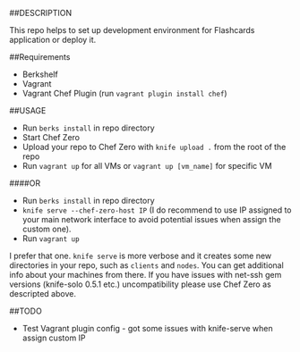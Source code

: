 ##DESCRIPTION

This repo helps to set up development environment for Flashcards application or deploy it.

##Requirements
  - Berkshelf
  - Vagrant
  - Vagrant Chef Plugin (run `vagrant plugin install chef`)

##USAGE
  - Run `berks install` in repo directory
  - Start Chef Zero
  - Upload your repo to Chef Zero with `knife upload .` from the root of the repo
  - Run `vagrant up` for all VMs or `vagrant up [vm_name]` for specific VM

  ####OR
  - Run `berks install` in repo directory
  - `knife serve --chef-zero-host IP` (I do recommend to use IP assigned to your main network interface to avoid potential issues when assign the custom one).
  - Run `vagrant up`

  I prefer that one. `knife serve` is more verbose and it creates some new directories in your repo, such as `clients` and `nodes`. You can get additional info about your machines from there.
  If you have issues with net-ssh gem versions (knife-solo 0.5.1 etc.) uncompatibility please use Chef Zero as descripted above.

##TODO

  - Test Vagrant plugin config - got some issues with knife-serve when assign custom IP
